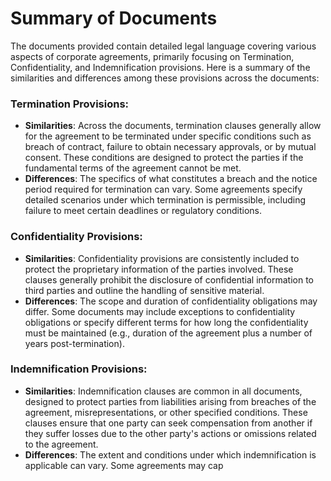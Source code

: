 # Summary of Documents

The documents provided contain detailed legal language covering various aspects of corporate agreements, primarily focusing on Termination, Confidentiality, and Indemnification provisions. Here is a summary of the similarities and differences among these provisions across the documents:

### Termination Provisions:
- **Similarities**: Across the documents, termination clauses generally allow for the agreement to be terminated under specific conditions such as breach of contract, failure to obtain necessary approvals, or by mutual consent. These conditions are designed to protect the parties if the fundamental terms of the agreement cannot be met.
- **Differences**: The specifics of what constitutes a breach and the notice period required for termination can vary. Some agreements specify detailed scenarios under which termination is permissible, including failure to meet certain deadlines or regulatory conditions.

### Confidentiality Provisions:
- **Similarities**: Confidentiality provisions are consistently included to protect the proprietary information of the parties involved. These clauses generally prohibit the disclosure of confidential information to third parties and outline the handling of sensitive material.
- **Differences**: The scope and duration of confidentiality obligations may differ. Some documents may include exceptions to confidentiality obligations or specify different terms for how long the confidentiality must be maintained (e.g., duration of the agreement plus a number of years post-termination).

### Indemnification Provisions:
- **Similarities**: Indemnification clauses are common in all documents, designed to protect parties from liabilities arising from breaches of the agreement, misrepresentations, or other specified conditions. These clauses ensure that one party can seek compensation from another if they suffer losses due to the other party's actions or omissions related to the agreement.
- **Differences**: The extent and conditions under which indemnification is applicable can vary. Some agreements may cap